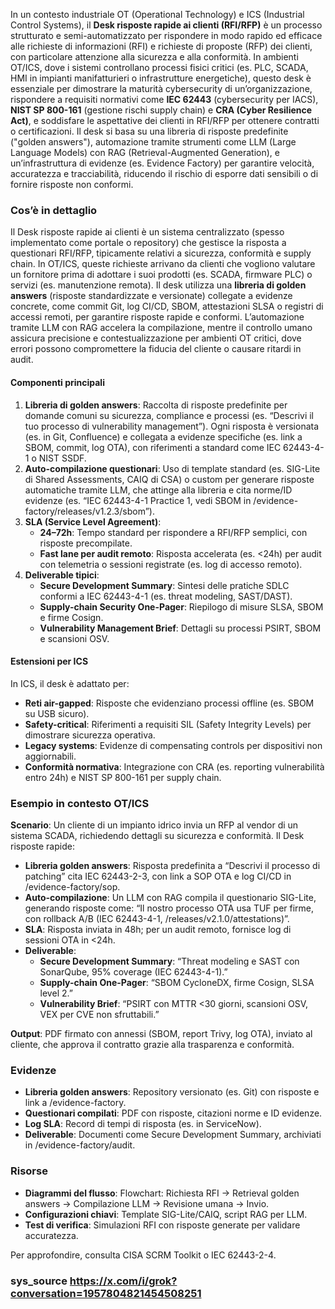 In un contesto industriale OT (Operational Technology) e ICS (Industrial Control Systems), il **Desk risposte rapide ai clienti (RFI/RFP)** è un processo strutturato e semi-automatizzato per rispondere in modo rapido ed efficace alle richieste di informazioni (RFI) e richieste di proposte (RFP) dei clienti, con particolare attenzione alla sicurezza e alla conformità. In ambienti OT/ICS, dove i sistemi controllano processi fisici critici (es. PLC, SCADA, HMI in impianti manifatturieri o infrastrutture energetiche), questo desk è essenziale per dimostrare la maturità cybersecurity di un’organizzazione, rispondere a requisiti normativi come **IEC 62443** (cybersecurity per IACS), **NIST SP 800-161** (gestione rischi supply chain) e **CRA (Cyber Resilience Act)**, e soddisfare le aspettative dei clienti in RFI/RFP per ottenere contratti o certificazioni. Il desk si basa su una libreria di risposte predefinite ("golden answers"), automazione tramite strumenti come LLM (Large Language Models) con RAG (Retrieval-Augmented Generation), e un’infrastruttura di evidenze (es. Evidence Factory) per garantire velocità, accuratezza e tracciabilità, riducendo il rischio di esporre dati sensibili o di fornire risposte non conformi.

### Cos’è in dettaglio
Il Desk risposte rapide ai clienti è un sistema centralizzato (spesso implementato come portale o repository) che gestisce la risposta a questionari RFI/RFP, tipicamente relativi a sicurezza, conformità e supply chain. In OT/ICS, queste richieste arrivano da clienti che vogliono valutare un fornitore prima di adottare i suoi prodotti (es. SCADA, firmware PLC) o servizi (es. manutenzione remota). Il desk utilizza una **libreria di golden answers** (risposte standardizzate e versionate) collegate a evidenze concrete, come commit Git, log CI/CD, SBOM, attestazioni SLSA o registri di accessi remoti, per garantire risposte rapide e conformi. L’automazione tramite LLM con RAG accelera la compilazione, mentre il controllo umano assicura precisione e contestualizzazione per ambienti OT critici, dove errori possono compromettere la fiducia del cliente o causare ritardi in audit.

#### Componenti principali
1. **Libreria di golden answers**: Raccolta di risposte predefinite per domande comuni su sicurezza, compliance e processi (es. “Descrivi il tuo processo di vulnerability management”). Ogni risposta è versionata (es. in Git, Confluence) e collegata a evidenze specifiche (es. link a SBOM, commit, log OTA), con riferimenti a standard come IEC 62443-4-1 o NIST SSDF.
2. **Auto-compilazione questionari**: Uso di template standard (es. SIG-Lite di Shared Assessments, CAIQ di CSA) o custom per generare risposte automatiche tramite LLM, che attinge alla libreria e cita norme/ID evidenze (es. “IEC 62443-4-1 Practice 1, vedi SBOM in /evidence-factory/releases/v1.2.3/sbom”).
3. **SLA (Service Level Agreement)**:
   - **24–72h**: Tempo standard per rispondere a RFI/RFP semplici, con risposte precompilate.
   - **Fast lane per audit remoto**: Risposta accelerata (es. <24h) per audit con telemetria o sessioni registrate (es. log di accesso remoto).
4. **Deliverable tipici**:
   - **Secure Development Summary**: Sintesi delle pratiche SDLC conformi a IEC 62443-4-1 (es. threat modeling, SAST/DAST).
   - **Supply-chain Security One-Pager**: Riepilogo di misure SLSA, SBOM e firme Cosign.
   - **Vulnerability Management Brief**: Dettagli su processi PSIRT, SBOM e scansioni OSV.

#### Estensioni per ICS
In ICS, il desk è adattato per:
- **Reti air-gapped**: Risposte che evidenziano processi offline (es. SBOM su USB sicuro).
- **Safety-critical**: Riferimenti a requisiti SIL (Safety Integrity Levels) per dimostrare sicurezza operativa.
- **Legacy systems**: Evidenze di compensating controls per dispositivi non aggiornabili.
- **Conformità normativa**: Integrazione con CRA (es. reporting vulnerabilità entro 24h) e NIST SP 800-161 per supply chain.

### Esempio in contesto OT/ICS
**Scenario**: Un cliente di un impianto idrico invia un RFP al vendor di un sistema SCADA, richiedendo dettagli su sicurezza e conformità. Il Desk risposte rapide:
- **Libreria golden answers**: Risposta predefinita a “Descrivi il processo di patching” cita IEC 62443-2-3, con link a SOP OTA e log CI/CD in /evidence-factory/sop.
- **Auto-compilazione**: Un LLM con RAG compila il questionario SIG-Lite, generando risposte come: “Il nostro processo OTA usa TUF per firme, con rollback A/B (IEC 62443-4-1, /releases/v2.1.0/attestations)”.
- **SLA**: Risposta inviata in 48h; per un audit remoto, fornisce log di sessioni OTA in <24h.
- **Deliverable**:
  - **Secure Development Summary**: “Threat modeling e SAST con SonarQube, 95% coverage (IEC 62443-4-1).”
  - **Supply-chain One-Pager**: “SBOM CycloneDX, firme Cosign, SLSA level 2.”
  - **Vulnerability Brief**: “PSIRT con MTTR <30 giorni, scansioni OSV, VEX per CVE non sfruttabili.”

**Output**: PDF firmato con annessi (SBOM, report Trivy, log OTA), inviato al cliente, che approva il contratto grazie alla trasparenza e conformità.

### Evidenze
- **Libreria golden answers**: Repository versionato (es. Git) con risposte e link a /evidence-factory.
- **Questionari compilati**: PDF con risposte, citazioni norme e ID evidenze.
- **Log SLA**: Record di tempi di risposta (es. in ServiceNow).
- **Deliverable**: Documenti come Secure Development Summary, archiviati in /evidence-factory/audit.

### Risorse
- **Diagrammi del flusso**: Flowchart: Richiesta RFI → Retrieval golden answers → Compilazione LLM → Revisione umana → Invio.
- **Configurazioni chiavi**: Template SIG-Lite/CAIQ, script RAG per LLM.
- **Test di verifica**: Simulazioni RFI con risposte generate per validare accuratezza.

Per approfondire, consulta CISA SCRM Toolkit o IEC 62443-2-4.

### sys_source https://x.com/i/grok?conversation=1957804821454508251